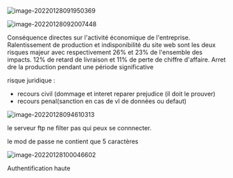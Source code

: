 ![image-20220128091950369](C:\Users\fevre\AppData\Roaming\Typora\typora-user-images\image-20220128091950369.png)







![image-20220128092007448](C:\Users\fevre\AppData\Roaming\Typora\typora-user-images\image-20220128092007448.png)

Conséquence directes sur l'activité économique de l'entreprise. Ralentissement de production et indisponibilité du site web sont les deux risques majeur avec respectivement 26% et 23% de l'ensemble des impacts. 12% de retard de livraison et 11% de perte de chiffre d'affaire. Arret dre la production pendant une période significative



risque juridique :

- recours civil (dommage et interet reparer prejudice (il doit le prouver)
- recours penal(sanction en cas de vl de données ou defaut)

![image-20220128094610313](C:\Users\fevre\AppData\Roaming\Typora\typora-user-images\image-20220128094610313.png)

le serveur ftp ne filter pas qui peux se connnecter.

le mod de passe ne contient que 5 caractères

![image-20220128100046602](C:\Users\fevre\AppData\Roaming\Typora\typora-user-images\image-20220128100046602.png)

Authentification haute